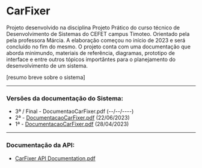 # CarFixer
Projeto desenvolvido na disciplina Projeto Prático do curso técnico de Desenvolvimento de Sistemas do CEFET campus Timoteo. Orientado pela pela professora Márcia.
A elaboração começou no início de 2023 e será concluído no fim do mesmo. O projeto conta com uma documentação que aborda minimundo, materiais de referência, diagramas, prototipo de interface e entre outros tópicos importântes para o planejamento do desenvolvimento de um sistema.

[resumo breve sobre o sistema]

---
### Versões da documentação do Sistema:
- 3ª / Final - DocumentaoCarFixer.pdf (--/--/----)
- 2ª - [DocumentacaoCarFixer.pdf](https://github.com/guigann/CarFixer/files/13216331/DocumentacaoPPCarFixer.1.pdf) (22/06/2023)
- 1ª - [DocumentacaoCarFixer.pdf](https://github.com/guigann/CarFixer/files/13216341/Documentao_CarFixer.pdf) (28/04/2023)


---
### Documentação da API:
- [CarFixer API Documentation.pdf](https://github.com/guigann/CarFixer/files/12089691/CarFixer.API.Documentation.pdf)
